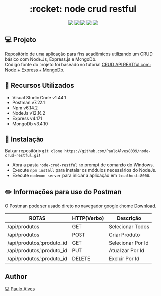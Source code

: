 <h1 align="center">:rocket: node crud restful</h1>

<p align="center">
  <a href="https://www.npmjs.com/package/npm/v/6.14.2"><img src="https://img.shields.io/badge/Npm-v6.14.2-%2300BFFF"></a>
  <a href="https://www.postman.com/"><img src="https://img.shields.io/badge/Postman-v7.22.1-orange"></a>
  <a href="https://nodejs.org/dist/latest-v12.x/docs/api/n"><img src="https://img.shields.io/badge/NodeJS-v12.16.2-green"></a>
  <a href="https://www.npmjs.com/package/express"><img src="https://img.shields.io/badge/Express-v4.17.1-blue"></a>
  <a href="https://docs.mongodb.com/manual/release-notes/3.4/"><img src="https://img.shields.io/badge/MongoDb-v3.4.10-success"></a>
</p>

## :computer: Projeto
Repositório de uma aplicação para fins acadêmicos utilizando um CRUD básico com Node.Js, Express.js e MongoDb.  
Código fonte do projeto foi baseado no tutorial 
[CRUD API RESTful com: Node + Express + MongoDb](https://www.youtube.com/watch?v=qwgDzi8TGco&list=PLb2HQ45KP0WstF2TXsreWRv-WUr5tqzy1).

## :wrench: Recursos Utilizados
- Visual Studio Code v1.44.1
- Postman v7.22.1
- Npm v6.14.2
- NodeJs v12.16.2
- Express v4.17.1
- MongoDb v3.4.10

## :floppy_disk: Instalação
Baixar repositório ```git clone https://github.com/PauloAlves8039/node-crud-restful.git```
- Abra a pasta ```node-crud-restful``` no prompt de comando do Windows.
- Execute ```npm install``` para instalar os módulos necessários do NodeJs.
- Execute ```nodemon server``` para iniciar a aplicação em ```localhost:8000```.

## :pencil2: Informações para uso do Postman
O Postman pode ser usado direto no navegador google chome [Download](https://chrome.google.com/webstore/detail/postman/fhbjgbiflinjbdggehcddcbncdddomop).

 ROTAS                    |     HTTP(Verbo)   |      Descrição        | 
------------------------- | ----------------- | --------------------- | 
/api/produtos             |       GET         | Selecionar Todos      | 
/api/produtos             |       POST        | Criar Produto         | 
/api/produtos/:produto_id |       GET         | Selecionar Por Id     | 
/api/produtos/:produto_id |       PUT         | Atualizar Por Id      |    
/api/produtos/:produto_id |       DELETE      | Excluir Por Id        |

## Author
:computer: [Paulo Alves](https://github.com/PauloAlves8039)
